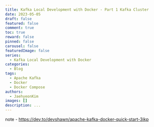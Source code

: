 ```yaml
---
title: Kafka Local Development with Docker - Part 1 Kafka Cluster
date: 2023-05-05
draft: false
featured: false
comment: true
toc: true
reward: false
pinned: false
carousel: false
featuredImage: false
series:
  - Kafka Local Development with Docker
categories:
  - Blog
tags: 
  - Apache Kafka
  - Docker
  - Docker Compose
authors:
  - JaehyeonKim
images: []
description: ...
---
```


note - https://dev.to/devshawn/apache-kafka-docker-quick-start-3ikp
